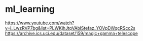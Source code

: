 # ml_learning

https://www.youtube.com/watch?v=i_LwzRVP7bg&list=PLWKjhJtqVAblStefaz_YOVpDWqcRScc2s
https://archive.ics.uci.edu/dataset/159/magic+gamma+telescope
